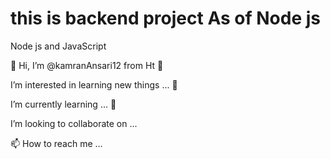 # this is backend project As of Node js

Node js and JavaScript

👋 Hi, I’m @kamranAnsari12 from Ht 👀

I’m interested in learning new things ... 🌱

I’m currently learning ... 💞️

I’m looking to collaborate on ...

📫 How to reach me ...

